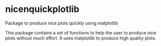# nicenquickplotlib
Package to produce nice plots quickly using matplotlib

This package contains a set of functions to help the user to produce nice plots without much effort. It uses matplotlib to produce high quality plots.
